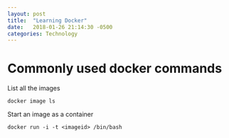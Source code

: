 ```yaml
---
layout: post
title:  "Learning Docker"
date:   2018-01-26 21:14:30 -0500
categories: Technology
---
```


# Commonly used docker commands

List all the images

```
docker image ls
```

Start an image as a container

```
docker run -i -t <imageid> /bin/bash
```